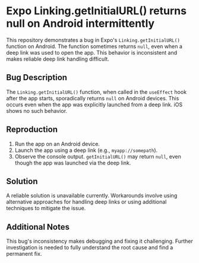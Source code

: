 # Expo Linking.getInitialURL() returns null on Android intermittently

This repository demonstrates a bug in Expo's `Linking.getInitialURL()` function on Android. The function sometimes returns `null`, even when a deep link was used to open the app. This behavior is inconsistent and makes reliable deep link handling difficult.

## Bug Description

The `Linking.getInitialURL()` function, when called in the `useEffect` hook after the app starts, sporadically returns `null` on Android devices.  This occurs even when the app was explicitly launched from a deep link.  iOS shows no such behavior.

## Reproduction

1. Run the app on an Android device.
2. Launch the app using a deep link (e.g., `myapp://somepath`).
3. Observe the console output.  `getInitialURL()` may return `null`, even though the app was launched via the deep link.

## Solution

A reliable solution is unavailable currently.  Workarounds involve using alternative approaches for handling deep links or using additional techniques to mitigate the issue.

## Additional Notes

This bug's inconsistency makes debugging and fixing it challenging.  Further investigation is needed to fully understand the root cause and find a permanent fix.